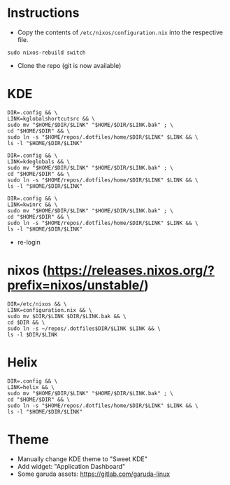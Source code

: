 # Instructions
- Copy the contents of `/etc/nixos/configuration.nix` into the respective file.

```sudo nixos-rebuild switch```

- Clone the repo (git is now available)

# KDE

```
DIR=.config && \
LINK=kglobalshortcutsrc && \
sudo mv "$HOME/$DIR/$LINK" "$HOME/$DIR/$LINK.bak" ; \
cd "$HOME/$DIR" && \
sudo ln -s "$HOME/repos/.dotfiles/home/$DIR/$LINK" $LINK && \
ls -l "$HOME/$DIR/$LINK"
```

```
DIR=.config && \
LINK=kdeglobals && \
sudo mv "$HOME/$DIR/$LINK" "$HOME/$DIR/$LINK.bak" ; \
cd "$HOME/$DIR" && \
sudo ln -s "$HOME/repos/.dotfiles/home/$DIR/$LINK" $LINK && \
ls -l "$HOME/$DIR/$LINK"
```

```
DIR=.config && \
LINK=kwinrc && \
sudo mv "$HOME/$DIR/$LINK" "$HOME/$DIR/$LINK.bak" ; \
cd "$HOME/$DIR" && \
sudo ln -s "$HOME/repos/.dotfiles/home/$DIR/$LINK" $LINK && \
ls -l "$HOME/$DIR/$LINK"
```

- re-login

# nixos (https://releases.nixos.org/?prefix=nixos/unstable/)

```
DIR=/etc/nixos && \
LINK=configuration.nix && \
sudo mv $DIR/$LINK $DIR/$LINK.bak && \
cd $DIR && \
sudo ln -s ~/repos/.dotfiles$DIR/$LINK $LINK && \
ls -l $DIR/$LINK
```

# Helix

```
DIR=.config && \
LINK=helix && \
sudo mv "$HOME/$DIR/$LINK" "$HOME/$DIR/$LINK.bak" ; \
cd "$HOME/$DIR" && \
sudo ln -s "$HOME/repos/.dotfiles/home/$DIR/$LINK" $LINK && \
ls -l "$HOME/$DIR/$LINK"
```

# Theme
- Manually change KDE theme to "Sweet KDE"
- Add widget: "Application Dashboard"
- Some garuda assets: https://gitlab.com/garuda-linux